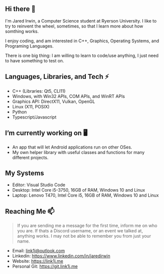 ## Hi there 👋
I'm Jared Irwin, a Computer Science student at Ryerson University. 
I like to try to reinvent the wheel, sometimes, so that I learn more about how somthing works.

I enjoy coding, and am interested in C++, Graphics, Operating Systems, and Programing Languages.

There is one big thing: I am willing to learn to code/use anything, I just need to have something to test on.


## Languages, Libraries, and Tech ⚡
- C++ (Libraries: Qt5, CLI11)
- Windows, with Win32 APIs, COM APIs, and WinRT APIs
- Graphics API: DirectX11, Vulkan, OpenGL
- Linux (X11, POSIX)
- Python
- Typescript/Javascript

## I’m currently working on 🖥
- An app that will let Android applications run on other OSes.
- My own helper library with useful classes and functions for many different projects.

## My Systems
- Editor: Visual Studio Code
- Desktop: Intel Core i5-3750, 16GB of RAM, Windows 10 and Linux
- Laptop: Lenovo T470, Intel Core i5, 16GB of RAM, Windows 10 and Linux

## Reaching Me 📫
> If you are sending me a message for the first time, inform me on who you are. 
> If thats a Discord username, or an event we talked at, anything works.
> I may not be able to remember you from just your name.
- Email: link1j@outlook.com
- Linkedin: https://www.linkedin.com/in/jaredirwin
- Website: https://link1j.me
- Personal Git: https://git.link1j.me

<!--
**Link1J/Link1J** is a ✨ _special_ ✨ repository because its `README.md` (this file) appears on your GitHub profile.

Here are some ideas to get you started:

- 🔭 I’m currently working on ...
- 🌱 I’m currently learning ...
- 👯 I’m looking to collaborate on ...
- 🤔 I’m looking for help with ...
- 💬 Ask me about ...
- 📫 How to reach me: ...
- 😄 Pronouns: ...
- ⚡ Fun fact: ...
-->
